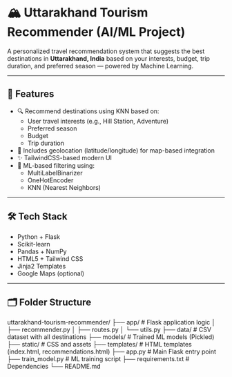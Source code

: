 # 🏔️ Uttarakhand Tourism Recommender (AI/ML Project)

A personalized travel recommendation system that suggests the best destinations in **Uttarakhand, India** based on your interests, budget, trip duration, and preferred season — powered by Machine Learning.

---

## 🚀 Features

- 🔍 Recommend destinations using KNN based on:
  - User travel interests (e.g., Hill Station, Adventure)
  - Preferred season
  - Budget
  - Trip duration
- 📍 Includes geolocation (latitude/longitude) for map-based integration
- ✨ TailwindCSS-based modern UI
- 🧠 ML-based filtering using:
  - MultiLabelBinarizer
  - OneHotEncoder
  - KNN (Nearest Neighbors)

---

## 🛠️ Tech Stack

- Python + Flask
- Scikit-learn
- Pandas + NumPy
- HTML5 + Tailwind CSS
- Jinja2 Templates
- Google Maps (optional)

---

## 🗂️ Folder Structure

uttarakhand-tourism-recommender/
├── app/ # Flask application logic
│ ├── recommender.py
│ ├── routes.py
│ └── utils.py
├── data/ # CSV dataset with all destinations
├── models/ # Trained ML models (Pickled)
├── static/ # CSS and assets
├── templates/ # HTML templates (index.html, recommendations.html)
├── app.py # Main Flask entry point
├── train_model.py # ML training script
├── requirements.txt # Dependencies
└── README.md
